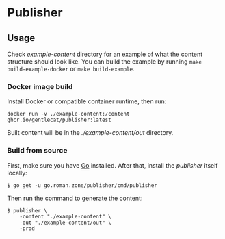 # Publisher

## Usage

Check *example-content* directory for an example of what the content structure should look like.
You can build the example by running `make build-example-docker` or `make build-example`.

### Docker image build

Install Docker or compatible container runtime, then run:

```shell
docker run -v ./example-content:/content ghcr.io/gentlecat/publisher:latest
```

Built content will be in the *./example-content/out* directory.

### Build from source

First, make sure you have [Go](https://golang.org/doc/install) installed. After that, install the *publisher* itself locally:

```shell
$ go get -u go.roman.zone/publisher/cmd/publisher
```

Then run the command to generate the content:

```shell
$ publisher \
    -content "./example-content" \
    -out "./example-content/out" \
    -prod
```
